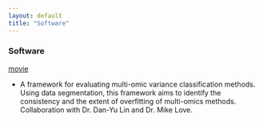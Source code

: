 ```yaml
---
layout: default
title: "Software"
---
```


### Software

<a class="btn btn-primary"
href="https://github.com/mccabes292/movie"
class="button">movie</a>

* A framework for evaluating multi-omic variance classification methods. Using data segmentation, this framework aims to
  identify the consistency and the extent of overfitting of
  multi-omics methods. Collaboration with Dr. Dan-Yu Lin and Dr. Mike Love.
